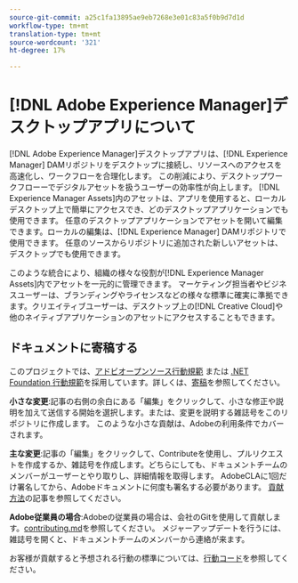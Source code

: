 ```yaml
---
source-git-commit: a25c1fa13895ae9eb7268e3e01c83a5f0b9d7d1d
workflow-type: tm+mt
translation-type: tm+mt
source-wordcount: '321'
ht-degree: 17%

---
```

# [!DNL Adobe Experience Manager]デスクトップアプリについて

[!DNL Adobe Experience Manager]デスクトップアプリは、[!DNL Experience Manager] DAMリポジトリをデスクトップに接続し、リソースへのアクセスを高速化し、ワークフローを合理化します。 この削減により、デスクトップワークフローーでデジタルアセットを扱うユーザーの効率性が向上します。 [!DNL Experience Manager Assets]内のアセットは、アプリを使用すると、ローカルデスクトップ上で簡単にアクセスでき、どのデスクトップアプリケーションでも使用できます。 任意のデスクトップアプリケーションでアセットを開いて編集できます。ローカルの編集は、[!DNL Experience Manager] DAMリポジトリで使用できます。 任意のソースからリポジトリに追加された新しいアセットは、デスクトップでも使用できます。

このような統合により、組織の様々な役割が[!DNL Experience Manager Assets]内でアセットを一元的に管理できます。 マーケティング担当者やビジネスユーザーは、ブランディングやライセンスなどの様々な標準に確実に準拠できます。クリエイティブユーザーは、デスクトップ上の[!DNL Creative Cloud]や他のネイティブアプリケーションのアセットにアクセスすることもできます。

## ドキュメントに寄稿する

このプロジェクトでは、[アドビオープンソース行動規範](code-of-conduct.md) または [.NET Foundation 行動規範](https://dotnetfoundation.org/code-of-conduct)を採用しています。詳しくは、[寄稿](contributing.md)を参照してください。

**小さな変更**:記事の右側の余白にある「編集」をクリックして、小さな修正や説明を加えて送信する開始を選択します。または、変更を説明する雑誌号をこのリポジトリに作成します。 このような小さな貢献は、Adobeの利用条件でカバーされます。

**主な変更**:記事の「編集」をクリックして、Contributeを使用し、プルリクエストを作成するか、雑誌号を作成します。どちらにしても、ドキュメントチームのメンバーがユーザーとやり取りし、詳細情報を取得します。 AdobeCLAに1回だけ署名してから、Adobeドキュメントに何度も署名する必要があります。 [貢献方法](contributing.md)の記事を参照してください。

**Adobe従業員の場合**:Adobeの従業員の場合は、会社のGitを使用して貢献します。[contributing.md](contributing.md)を参照してください。 メジャーアップデートを行うには、雑誌号を開くと、ドキュメントチームのメンバーから連絡が来ます。

お客様が貢献すると予想される行動の標準については、[行動コード](code-of-conduct.md)を参照してください。
